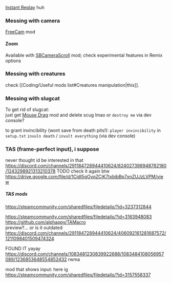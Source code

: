 [Instant Replay](https://steamcommunity.com/sharedfiles/filedetails/?id=3131172614) huh

### Messing with camera  
[FreeCam](https://steamcommunity.com/sharedfiles/filedetails/?id=3366679898) mod

#### Zoom
Available with [SBCameraScroll](https://steamcommunity.com/sharedfiles/filedetails/?id=2928752589) mod; check experimental features in Remix options

### Messing with creatures  
check [[Coding/Useful mods list#Creatures manipulation|this]].


### Messing with slugcat
To get rid of slugcat:  
just get [Mouse Drag](https://steamcommunity.com/sharedfiles/filedetails/?id=3008864244) mod and delete scug lmao
or `destroy me` via dev console?


to grant invincibility (wont save from death pits!):
`player invincibility` in `setup.txt`
`invuln death` / `invult everything` (via dev console)

###  TAS (frame-perfect input), i suppose  
never thought id be interested in that  
https://discord.com/channels/291184728944410624/824027398948782180/1243298921313210378 TODO check it again btw  
https://drive.google.com/file/d/1CidI5gOyqZCjK7txbibBp7xnZUJzLVPM/view

##### TAS mods
https://steamcommunity.com/sharedfiles/filedetails/?id=3237312844


https://steamcommunity.com/sharedfiles/filedetails/?id=3163948083  
https://github.com/alphappy/TAMacro  
preview?... or is it outdated  
https://discord.com/channels/291184728944410624/406092161281687572/1211098401509474324

FOUND IT yayay  
https://discord.com/channels/1083481230839922688/1083484108056957089/1236853648554852432 rwma

  
mod that shows input: here ig  
https://steamcommunity.com/sharedfiles/filedetails/?id=3157558337

